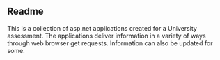 ## Readme

This is a collection of asp.net applications created for a University assessment. The applications deliver information 
in a variety of ways through web browser get requests. Information can also be updated for some.
